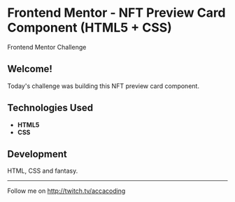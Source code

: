 # Frontend Mentor - NFT Preview Card Component (HTML5 + CSS)
Frontend Mentor Challenge

## Welcome! 

Today's challenge was building this NFT preview card component. 

## Technologies Used

* **HTML5**
* **CSS**

## Development

HTML, CSS and fantasy.
 
* **

Follow me on http://twitch.tv/accacoding